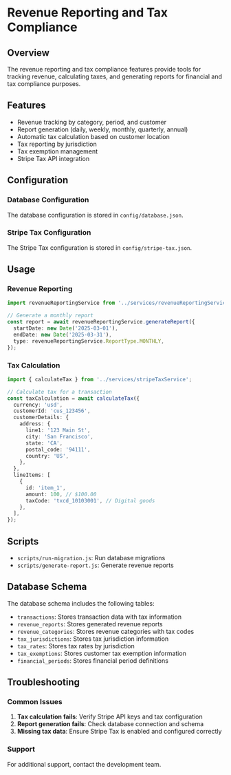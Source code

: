 # Revenue Reporting and Tax Compliance

## Overview

The revenue reporting and tax compliance features provide tools for tracking revenue, calculating taxes, and generating reports for financial and tax compliance purposes.

## Features

- Revenue tracking by category, period, and customer
- Report generation (daily, weekly, monthly, quarterly, annual)
- Automatic tax calculation based on customer location
- Tax reporting by jurisdiction
- Tax exemption management
- Stripe Tax API integration

## Configuration

### Database Configuration

The database configuration is stored in `config/database.json`.

### Stripe Tax Configuration

The Stripe Tax configuration is stored in `config/stripe-tax.json`.

## Usage

### Revenue Reporting

```typescript
import revenueReportingService from '../services/revenueReportingService';

// Generate a monthly report
const report = await revenueReportingService.generateReport({
  startDate: new Date('2025-03-01'),
  endDate: new Date('2025-03-31'),
  type: revenueReportingService.ReportType.MONTHLY,
});
```

### Tax Calculation

```typescript
import { calculateTax } from '../services/stripeTaxService';

// Calculate tax for a transaction
const taxCalculation = await calculateTax({
  currency: 'usd',
  customerId: 'cus_123456',
  customerDetails: {
    address: {
      line1: '123 Main St',
      city: 'San Francisco',
      state: 'CA',
      postal_code: '94111',
      country: 'US',
    },
  },
  lineItems: [
    {
      id: 'item_1',
      amount: 100, // $100.00
      taxCode: 'txcd_10103001', // Digital goods
    },
  ],
});
```

## Scripts

- `scripts/run-migration.js`: Run database migrations
- `scripts/generate-report.js`: Generate revenue reports

## Database Schema

The database schema includes the following tables:

- `transactions`: Stores transaction data with tax information
- `revenue_reports`: Stores generated revenue reports
- `revenue_categories`: Stores revenue categories with tax codes
- `tax_jurisdictions`: Stores tax jurisdiction information
- `tax_rates`: Stores tax rates by jurisdiction
- `tax_exemptions`: Stores customer tax exemption information
- `financial_periods`: Stores financial period definitions

## Troubleshooting

### Common Issues

1. **Tax calculation fails**: Verify Stripe API keys and tax configuration
2. **Report generation fails**: Check database connection and schema
3. **Missing tax data**: Ensure Stripe Tax is enabled and configured correctly

### Support

For additional support, contact the development team.